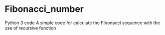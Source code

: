 # Fibonacci_number
Python 3 code
A simple code for calculate the Fibonacci sequence with the use of recursive function

